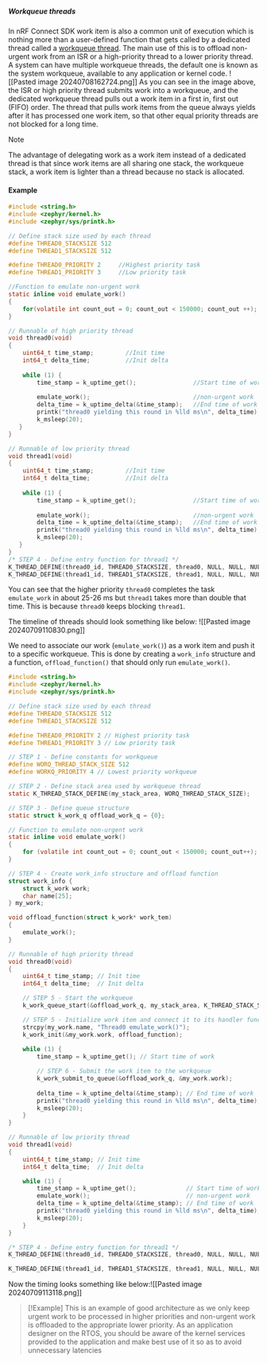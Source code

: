 ##### Workqueue threads
In nRF Connect SDK work item is also a common unit of execution which is nothing more than a user-defined function that gets called by a dedicated thread called a [workqueue thread](https://developer.nordicsemi.com/nRF_Connect_SDK/doc/latest/zephyr/kernel/services/threads/workqueue.html).
The main use of this is to offload non-urgent work from an ISR or a high-priority thread to a lower priority thread. A system can have multiple workqueue threads, the default one is known as the system workqueue, available to any application or kernel code.
![[Pasted image 20240708162724.png]]
As you can see in the image above, the ISR or high priority thread submits work into a workqueue, and the dedicated workqueue thread pulls out a work item in a first in, first out (FIFO) order. The thread that pulls work items from the queue always yields after it has processed one work item, so that other equal priority threads are not blocked for a long time.

> [!Note]
> The advantage of delegating work as a work item instead of a dedicated thread is that since work items are all sharing one stack, the workqueue stack, a work item is lighter than a thread because no stack is allocated.


#### Example

```c
#include <string.h>
#include <zephyr/kernel.h>
#include <zephyr/sys/printk.h>

// Define stack size used by each thread
#define THREAD0_STACKSIZE 512
#define THREAD1_STACKSIZE 512

#define THREAD0_PRIORITY 2     //Highest priority task
#define THREAD1_PRIORITY 3     //Low priority task

//Function to emulate non-urgent work
static inline void emulate_work() 
{
	for(volatile int count_out = 0; count_out < 150000; count_out ++);
}

// Runnable of high priority thread
void thread0(void)
{
    uint64_t time_stamp;         //Init time
    int64_t delta_time;          //Init delta
    
    while (1) {
        time_stamp = k_uptime_get();                //Start time of work
        
        emulate_work();                             //non-urgent work
        delta_time = k_uptime_delta(&time_stamp);   //End time of work
        printk("thread0 yielding this round in %lld ms\n", delta_time);
        k_msleep(20);
   }
}

// Runnable of low priority thread
void thread1(void)
{
    uint64_t time_stamp;         //Init time
    int64_t delta_time;          //Init delta
    
    while (1) {
        time_stamp = k_uptime_get();                //Start time of work
        
        emulate_work();                             //non-urgent work
        delta_time = k_uptime_delta(&time_stamp);   //End time of work
        printk("thread0 yielding this round in %lld ms\n", delta_time);
        k_msleep(20);
   }
}
/* STEP 4 - Define entry function for thread1 */
K_THREAD_DEFINE(thread0_id, THREAD0_STACKSIZE, thread0, NULL, NULL, NULL, THREAD0_PRIORITY, 0, 0);
K_THREAD_DEFINE(thread1_id, THREAD1_STACKSIZE, thread1, NULL, NULL, NULL, THREAD1_PRIORITY, 0, 0);
```
You can see that the higher priority `thread0` completes the task `emulate_work` in about 25-26 ms but `thread1` takes more than double that time. This is because `thread0` keeps blocking `thread1`.

The timeline of threads should look something like below: ![[Pasted image 20240709110830.png]]

We need to associate our work (`emulate_work()`) as a work item and push it to a specific workqueue. This is done by creating a `work_info` structure and a function, `offload_function()` that should only run `emulate_work()`.

```c
#include <string.h>
#include <zephyr/kernel.h>
#include <zephyr/sys/printk.h>

// Define stack size used by each thread
#define THREAD0_STACKSIZE 512
#define THREAD1_STACKSIZE 512

#define THREAD0_PRIORITY 2 // Highest priority task
#define THREAD1_PRIORITY 3 // Low priority task

// STEP 1 - Define constants for workqueue
#define WORQ_THREAD_STACK_SIZE 512
#define WORKQ_PRIORITY 4 // Lowest priority workqueue

// STEP 2 - Define stack area used by workqueue thread
static K_THREAD_STACK_DEFINE(my_stack_area, WORQ_THREAD_STACK_SIZE);

// STEP 3 - Define queue structure
static struct k_work_q offload_work_q = {0};

// Function to emulate non-urgent work
static inline void emulate_work()
{
    for (volatile int count_out = 0; count_out < 150000; count_out++);
}

// STEP 4 - Create work_info structure and offload function
struct work_info {
    struct k_work work;
    char name[25];
} my_work;

void offload_function(struct k_work* work_tem)
{
    emulate_work();
}  

// Runnable of high priority thread
void thread0(void)
{
    uint64_t time_stamp; // Init time
    int64_t delta_time;  // Init delta

    // STEP 5 - Start the workqueue
    k_work_queue_start(&offload_work_q, my_stack_area, K_THREAD_STACK_SIZEOF(my_stack_area), WORKQ_PRIORITY, NULL);

    // STEP 5 - Initialize work item and connect it to its handler function
    strcpy(my_work.name, "Thread0 emulate_work()");
    k_work_init(&my_work.work, offload_function);
    
    while (1) {
        time_stamp = k_uptime_get(); // Start time of work

        // STEP 6 - Submit the work item to the workqueue
        k_work_submit_to_queue(&offload_work_q, &my_work.work);
        
        delta_time = k_uptime_delta(&time_stamp); // End time of work
        printk("thread0 yielding this round in %lld ms\n", delta_time);
        k_msleep(20);
    }
}

// Runnable of low priority thread
void thread1(void)
{
    uint64_t time_stamp; // Init time
    int64_t delta_time;  // Init delta

    while (1) {
        time_stamp = k_uptime_get();              // Start time of work
        emulate_work();                           // non-urgent work
        delta_time = k_uptime_delta(&time_stamp); // End time of work
        printk("thread0 yielding this round in %lld ms\n", delta_time);
        k_msleep(20);
    }
}

/* STEP 4 - Define entry function for thread1 */
K_THREAD_DEFINE(thread0_id, THREAD0_STACKSIZE, thread0, NULL, NULL, NULL, THREAD0_PRIORITY, 0, 0);

K_THREAD_DEFINE(thread1_id, THREAD1_STACKSIZE, thread1, NULL, NULL, NULL, THREAD1_PRIORITY, 0, 0);
```

Now the timing looks something like below:![[Pasted image 20240709113118.png]]
> [!Example]
> This is an example of good architecture as we only keep urgent work to be processed in higher priorities and non-urgent work is offloaded to the appropriate lower priority. As an application designer on the RTOS, you should be aware of the kernel services provided to the application and make best use of it so as to avoid unnecessary latencies